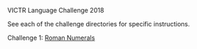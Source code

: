 VICTR Language Challenge 2018

See each of the challenge directories for specific instructions.

Challenge 1: [Roman Numerals](roman_calculator/README.md)
